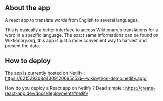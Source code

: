 


## About the app
A react app to translate words from English to several languages. 

This is basically a better interface to access Wiktionary's translations for a word in a specific language. The exact same informations can be found on Wiktionary.org, this app is just a more convenient way to harvest and present the data. 

## How to deploy 

The app is currently hosted on Netlify : https://6215293b8d4309120695c53b--wikipython-demo.netlify.app/

How do you deploy a React app on Netlify ? Dead simple : https://create-react-app.dev/docs/deployment/#netlify

